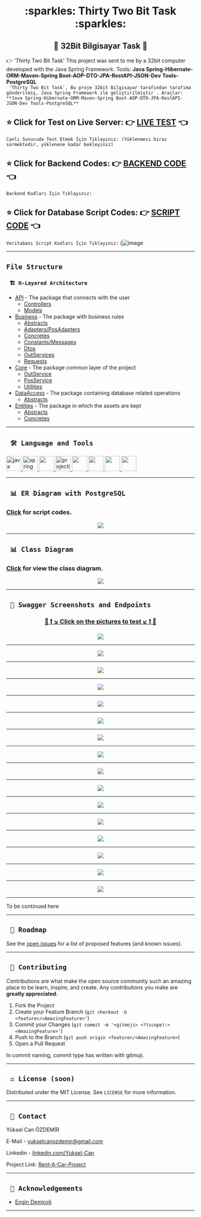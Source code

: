 <div align="center"><h1> :sparkles: Thirty Two Bit Task :sparkles: </h1> </div>
<div align="center"><h2> 🚥 32Bit Bilgisayar Task 🚥 </h2> </div>

:point_right:  'Thirty Two Bit Task' This project was sent to me by a 32bit computer developed with the Java Spring Framework. Tools: **Java Spring-Hibernate-ORM-Maven-Spring Boot-AOP-DTO-JPA-RestAPI-JSON-Dev Tools-PostgreSQL**
<br/>
 ``` 'Thirty Two Bit Task', Bu proje 32bit Bilgisayar tarafından tarafıma gönderilmiş, Java Spring Framework ile geliştirilmiştir . Araçlar: **Java Spring-Hibernate-ORM-Maven-Spring Boot-AOP-DTO-JPA-RestAPI-JSON-Dev Tools-PostgreSQL**```
<br/>

<b><h2> :star: Click for Test on Live Server: :point_right: <a href="https://rent-a-car-project-yuksel-can.herokuapp.com/swagger-ui/index.html#/">LIVE TEST</a> :point_left: </h2></b>
``` Canlı Sunucuda Test Etmek İçin Tıklayınız: (Yüklenmesi biraz sürmektedir, yüklenene kadar bekleyiniz) ```
<b><h2> :star: Click for Backend Codes: :point_right: <a href="https://github.com/TheAykac/Thirty-Two-Bit-Computer-Task/tree/main/thirtyTwoBit">BACKEND CODE </a> :point_left: </h2></b> 
``` Backend Kodları İçin Tıklayınız: ```
<b><h2> :star: Click for Database Script Codes: :point_right: <a href="https://github.com/TheAykac/Thirty-Two-Bit-Computer-Task/blob/main/thirtyTwoBit/Database-Script.txt">SCRIPT CODE</a> :point_left: </h2></b>
``` Veritabanı Script Kodları İçin Tıklayınız: ```
(![image](https://user-images.githubusercontent.com/101461108/189402324-d77deef2-681f-47a0-a0bd-fc1707de0db7.png)


---
## `File Structure` 

### ` 🏗️ N-Layered Architecture`
  
<ul>
        <li><a href="https://github.com/Yuksel-Can/Rent-A-Car-Project/tree/main/rentACarProject/rentACarProject/src/main/java/com/turkcell/rentACarProject/api">API</a> - The package that connects with the user
            <ul>
                <li><a href="https://github.com/Yuksel-Can/Rent-A-Car-Project/tree/main/rentACarProject/rentACarProject/src/main/java/com/turkcell/rentACarProject/api/controllers">Controllers</a> </li>
                <li><a href="https://github.com/Yuksel-Can/Rent-A-Car-Project/tree/main/rentACarProject/rentACarProject/src/main/java/com/turkcell/rentACarProject/api/models">Models</a> </li>
            </ul>
        </li>
        <li><a href="https://github.com/Yuksel-Can/Rent-A-Car-Project/tree/main/rentACarProject/rentACarProject/src/main/java/com/turkcell/rentACarProject/business">Business</a> - The package with business rules
            <ul>
                <li><a href="https://github.com/Yuksel-Can/Rent-A-Car-Project/tree/main/rentACarProject/rentACarProject/src/main/java/com/turkcell/rentACarProject/business/abstracts">Abstracts</a> </li>
                <li><a href="https://github.com/Yuksel-Can/Rent-A-Car-Project/tree/main/rentACarProject/rentACarProject/src/main/java/com/turkcell/rentACarProject/business/adapters/posAdapters">Adapters/PosAdapters</a> </li>
                <li><a href="https://github.com/Yuksel-Can/Rent-A-Car-Project/tree/main/rentACarProject/rentACarProject/src/main/java/com/turkcell/rentACarProject/business/concretes">Concretes</a> </li>
                <li><a href="https://github.com/Yuksel-Can/Rent-A-Car-Project/tree/main/rentACarProject/rentACarProject/src/main/java/com/turkcell/rentACarProject/business/constants/messaaages">Constants/Messages</a> </li>
                <li><a href="https://github.com/Yuksel-Can/Rent-A-Car-Project/tree/main/rentACarProject/rentACarProject/src/main/java/com/turkcell/rentACarProject/business/dtos">Dtos</a> </li>
                <li><a href="https://github.com/Yuksel-Can/Rent-A-Car-Project/tree/main/rentACarProject/rentACarProject/src/main/java/com/turkcell/rentACarProject/business/outServices">OutServices</a> </li>
                <li><a href="https://github.com/Yuksel-Can/Rent-A-Car-Project/tree/main/rentACarProject/rentACarProject/src/main/java/com/turkcell/rentACarProject/business/requests">Requests</a> </li>
            </ul>
        </li>
        <li><a href="https://github.com/Yuksel-Can/Rent-A-Car-Project/tree/main/rentACarProject/rentACarProject/src/main/java/com/turkcell/rentACarProject/core">Core</a> - The package common layer of the project
            <ul>
                <li><a href="https://github.com/Yuksel-Can/Rent-A-Car-Project/tree/main/rentACarProject/rentACarProject/src/main/java/com/turkcell/rentACarProject/core/outServices">OutService</a> </li>
                <li><a href="https://github.com/Yuksel-Can/Rent-A-Car-Project/tree/main/rentACarProject/rentACarProject/src/main/java/com/turkcell/rentACarProject/core/posServices">PosService</a> </li>
                <li><a href="https://github.com/Yuksel-Can/Rent-A-Car-Project/tree/main/rentACarProject/rentACarProject/src/main/java/com/turkcell/rentACarProject/core/utilities">Utilities</a> </li>
            </ul>
        </li>
        <li><a href="https://github.com/Yuksel-Can/Rent-A-Car-Project/tree/main/rentACarProject/rentACarProject/src/main/java/com/turkcell/rentACarProject/dataAccess/abstracts">DataAccess</a> - The package containing database related operations
            <ul>
                <li><a href="https://github.com/Yuksel-Can/Rent-A-Car-Project/tree/main/rentACarProject/rentACarProject/src/main/java/com/turkcell/rentACarProject/dataAccess/abstracts">Abstracts</a> </li>
            </ul>
        </li>
        <li><a href="https://github.com/Yuksel-Can/Rent-A-Car-Project/tree/main/rentACarProject/rentACarProject/src/main/java/com/turkcell/rentACarProject/entities">Entities</a> - The package in which the assets are kept
            <ul>
                <li><a href="https://github.com/Yuksel-Can/Rent-A-Car-Project/tree/main/rentACarProject/rentACarProject/src/main/java/com/turkcell/rentACarProject/entities/abstracts">Abstracts</a> </li>
                <li><a href="https://github.com/Yuksel-Can/Rent-A-Car-Project/tree/main/rentACarProject/rentACarProject/src/main/java/com/turkcell/rentACarProject/entities/concretes">Concretes</a> </li>
            </ul>
        </li>
    </ul>

---

  
  ## ` 🛠️ Language and Tools` 
<p align="left"> <a href="https://www.java.com" target="_blank"> <img src="https://raw.githubusercontent.com/devicons/devicon/master/icons/java/java-original.svg" alt="java" width="40" height="40"/> </a> <a href="https://spring.io/" target="_blank"> <img src="https://www.vectorlogo.zone/logos/springio/springio-icon.svg" alt="spring" width="40" height="40"/> </a>
<a href="https://www.postgresql.org/" target="_blank"> <img src="https://upload.wikimedia.org/wikipedia/commons/2/29/Postgresql_elephant.svg" width="40"height="40"/>
<a href="https://projectlombok.org/" target="_blank"> <img src="https://avatars.githubusercontent.com/u/45949248?s=200&v=4" alt="projectlombok" width="40" height="40"/> 
<a href="https://hibernate.org/" target="_blank"> <img src="https://cdn.freebiesupply.com/logos/large/2x/hibernate-logo-png-transparent.png" width="40" height="40"/> 
<a href="https://swagger.io/" target="_blank"> <img src="https://seeklogo.com/images/S/swagger-logo-A49F73BAF4-seeklogo.com.png" width="40" height="40"/> 
<a href="https://spring.io/projects/spring-data-jpa" target="_blank"> <img src="https://huongdanjava.com/wp-content/uploads/2018/01/spring-data.png" width="40"height="40"/>
<a href="https://id.heroku.com/" target="_blank"> <img src="https://cdn-icons-png.flaticon.com/512/873/873120.png" width="40" height="40"/> 
</a>
</p>
 
 ---
  
  ## ` 📊 ER Diagram with PostgreSQL`
   ### <a href="https://github.com/Yuksel-Can/Rent-A-Car-Project/blob/main/PostgreSQL/Database-Script.txt">Click</a> for script codes.
<p align="center"><img src="https://github.com/Yuksel-Can/Rent-A-Car-Project/blob/main/project_images/Diagrams/ER-Diagram.jpg?raw=true"></p>
  
---
 
  ## ` 📊 Class Diagram`
   ### <a href="https://github.com/Yuksel-Can/Rent-A-Car-Project/blob/main/project_images/Diagrams/UML%20Class%20Diagram.png?raw=true">Click</a> for view the class diagram.
<p align="center"><img src="https://github.com/Yuksel-Can/Rent-A-Car-Project/blob/main/project_images/Diagrams/UML%20Class%20Diagram.png?raw=true"></p>
  
---
 
  ## ` 🔭 Swagger Screenshots and Endpoints`
 ### <p align="center"> <a href="https://rent-a-car-project-yuksel-can.herokuapp.com/swagger-ui/index.html#/"> 🌟 ❗ ↘️ Click on the pictures to test ↙️ ❗ 🌟 </a> </p>
 <p align="center"><a target="_blank" href="https://rent-a-car-project-yuksel-can.herokuapp.com/swagger-ui/index.html#/rental-cars-controller"><img src="https://github.com/Yuksel-Can/Rent-A-Car-Project/blob/main/project_images/swagger-ss/rental-cars-controller.png?raw=true"></a></p>
<hr>
<p align="center"><a target="_blank" href="https://rent-a-car-project-yuksel-can.herokuapp.com/swagger-ui/index.html#/payments-controller"><img src="https://github.com/Yuksel-Can/Rent-A-Car-Project/blob/main/project_images/swagger-ss/payments-controller.png?raw=true"></a></p>
<hr>
<p align="center"><a target="_blank" href="https://rent-a-car-project-yuksel-can.herokuapp.com/swagger-ui/index.html#/individual-customers-controller"><img src="https://github.com/Yuksel-Can/Rent-A-Car-Project/blob/main/project_images/swagger-ss/individual-customers-controller.png?raw=true"></a></p>
<hr>
<p align="center"><a target="_blank" href="https://rent-a-car-project-yuksel-can.herokuapp.com/swagger-ui/index.html#/corporate-customers-controller"><img src="https://github.com/Yuksel-Can/Rent-A-Car-Project/blob/main/project_images/swagger-ss/corporate-customers-controller.png?raw=true"></a></p>
<hr>
<p align="center"><a target="_blank" href="https://rent-a-car-project-yuksel-can.herokuapp.com/swagger-ui/index.html#/colors-controller"><img src="https://github.com/Yuksel-Can/Rent-A-Car-Project/blob/main/project_images/swagger-ss/colors-controller.png?raw=true"></a></p>
<hr>
<p align="center"><a target="_blank" href="https://rent-a-car-project-yuksel-can.herokuapp.com/swagger-ui/index.html#/cars-controller"><img src="https://github.com/Yuksel-Can/Rent-A-Car-Project/blob/main/project_images/swagger-ss/cars-controller.png?raw=true"></a></p>
<hr>
<p align="center"><a target="_blank" href="https://rent-a-car-project-yuksel-can.herokuapp.com/swagger-ui/index.html#/car-maintenances-controller"><img src="https://github.com/Yuksel-Can/Rent-A-Car-Project/blob/main/project_images/swagger-ss/car-maintenances-controller.png?raw=true"></a></p>
<hr>
<p align="center"><a target="_blank" href="https://rent-a-car-project-yuksel-can.herokuapp.com/swagger-ui/index.html#/car-crashes-controller"><img src="https://github.com/Yuksel-Can/Rent-A-Car-Project/blob/main/project_images/swagger-ss/car-crahes-controller.png?raw=true"></a></p>
<hr>
<p align="center"><a target="_blank" href="https://rent-a-car-project-yuksel-can.herokuapp.com/swagger-ui/index.html#/brands-controller"><img src="https://github.com/Yuksel-Can/Rent-A-Car-Project/blob/main/project_images/swagger-ss/brands-controller.png?raw=true"></a></p>
<hr>
<p align="center"><a target="_blank" href="https://rent-a-car-project-yuksel-can.herokuapp.com/swagger-ui/index.html#/additionals-controller"><img src="https://github.com/Yuksel-Can/Rent-A-Car-Project/blob/main/project_images/swagger-ss/additionals-controller.png?raw=true"></a></p>
<hr>
<p align="center"><a target="_blank" href="https://rent-a-car-project-yuksel-can.herokuapp.com/swagger-ui/index.html#/cities-controller"><img src="https://github.com/Yuksel-Can/Rent-A-Car-Project/blob/main/project_images/swagger-ss/cities-controller.png?raw=true"></a></p>
<hr>
<p align="center"><a target="_blank" href="https://rent-a-car-project-yuksel-can.herokuapp.com/swagger-ui/index.html#/users-controller"><img src="https://github.com/Yuksel-Can/Rent-A-Car-Project/blob/main/project_images/swagger-ss/users-controller.png?raw=true"></a></p>
<hr>
<p align="center"><a target="_blank" href="https://rent-a-car-project-yuksel-can.herokuapp.com/swagger-ui/index.html#/ordered-additionals-controller"><img src="https://github.com/Yuksel-Can/Rent-A-Car-Project/blob/main/project_images/swagger-ss/ordered-additionals-controller.png?raw=true"></a></p>
<hr>
<p align="center"><a target="_blank" href="https://rent-a-car-project-yuksel-can.herokuapp.com/swagger-ui/index.html#/invoices-controller"><img src="https://github.com/Yuksel-Can/Rent-A-Car-Project/blob/main/project_images/swagger-ss/invoices-controller.png?raw=true"></a></p>
<hr>
<p align="center"><a target="_blank" href="https://rent-a-car-project-yuksel-can.herokuapp.com/swagger-ui/index.html#/customers-controller"><img src="https://github.com/Yuksel-Can/Rent-A-Car-Project/blob/main/project_images/swagger-ss/customers-controller.png?raw=true"></a></p>
<hr>
<p align="center"><a target="_blank" href="https://rent-a-car-project-yuksel-can.herokuapp.com/swagger-ui/index.html#/credit-cards-controller"><img src="https://github.com/Yuksel-Can/Rent-A-Car-Project/blob/main/project_images/swagger-ss/credit-cards-controller.png?raw=true"></a></p>
 
---
 
To be continued here
 
---
 
 ## ` 🚧 Roadmap`
See the [open issues](https://github.com/Yuksel-Can/Rent-A-Car-Project/issues) for a list of proposed features (and known issues).

---
 
## ` 🤝 Contributing`

Contributions are what make the open source community such an amazing place to be learn, inspire, and create. Any contributions you make are **greatly appreciated**.

1. Fork the Project
2. Create your Feature Branch (`git checkout -b <feature>/<AmazingFeature>'`)
3. Commit your Changes (`git commit -m '<gitmoji> <?(scope):> <AmazingFeature>'`)
4. Push to the Branch (`git push origin <feature>/<AmazingFeature>`)
5. Open a Pull Request

In commit naming, commit type has written with gitmoji.

---

## ` ⚖️ License (soon)`

Distributed under the MIT License. See `LICENSE` for more information.

---

## ` 📧 Contact`

Yüksel Can ÖZDEMİR 

E-Mail - [yukselcanozdemir@gmail.com](mailto:yukselcanozdemir@gmail.com)

Linkedin - [linkedin.com/Yuksel-Can](https://www.linkedin.com/in/y%C3%BCksel-can-%C3%B6zdemir-1a742b183/)

Project Link: [Rent-A-Car-Project](https://github.com/Yuksel-Can/Rent-A-Car-Project/tree/main/rentACarProject/rentACarProject/src/main/java/com/turkcell/rentACarProject)

---

## ` 🙏 Acknowledgements`

- [Engin Demiroğ](https://www.linkedin.com/in/engindemirog/)

---
